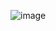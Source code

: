 ![image](https://user-images.githubusercontent.com/89828695/188305404-f5098000-04a2-463e-a06a-5f75c6eb8f6c.png)

